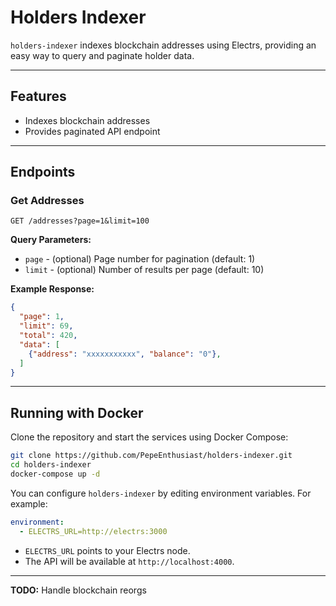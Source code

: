 # Holders Indexer

`holders-indexer` indexes blockchain addresses using Electrs, providing an easy way to query and paginate holder data.

---

## Features

* Indexes blockchain addresses
* Provides paginated API endpoint

---

## Endpoints

### Get Addresses

```http
GET /addresses?page=1&limit=100
```

**Query Parameters:**

* `page` - (optional) Page number for pagination (default: 1)
* `limit` - (optional) Number of results per page (default: 10)

**Example Response:**

```json
{
  "page": 1,
  "limit": 69,
  "total": 420,
  "data": [
    {"address": "xxxxxxxxxxx", "balance": "0"},
  ]
}
```

---

## Running with Docker

Clone the repository and start the services using Docker Compose:

```bash
git clone https://github.com/PepeEnthusiast/holders-indexer.git
cd holders-indexer
docker-compose up -d
```

You can configure `holders-indexer` by editing environment variables. For example:

```yaml
environment:
  - ELECTRS_URL=http://electrs:3000
```

* `ELECTRS_URL` points to your Electrs node.
* The API will be available at `http://localhost:4000`.

---

**TODO:** Handle blockchain reorgs